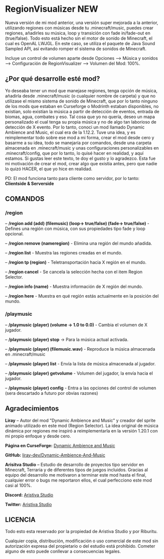# RegionVisualizer NEW
Nueva versión de mi mod anterior, una versión super mejorada a la anterior, utilizando regiones con músicas desde tu .minecraft/music, puedes crear regiones, añadirles su música, loop y transición con fade in/fade-out en (true/false). Todo esto está hecho sin el motor de sonido de Minecraft, el cual es OpenAL LWJGL. En este caso, se utiliza el paquete de Java Sound Sampled API, así evitando romper el sistema de sonidos de Minecraft.

Incluye un control de volumen aparte desde Opciones --> Música y sonidos --> Configuración de RegionVisualizer --> Volumen del Mod: 100%.

## ¿Por qué desarrolle esté mod?
Yo deseaba tener un mod que manejase regiones, tenga opción de música, añadirla desde .minecraft/music (o cualquier nombre de carpeta) y que no utilizase el mismo sistema de sonido de Minecraft, que por lo tanto ninguno de los mods que estaban en Curseforge o Modrinth estaban disponibles, no existian, solo existían la música a partir de detección de eventos, entrada de biomas, agua, combates y eso. Tal cosa que yo no quería, deseo un mapa personalizado el cual tenga su propia música y no de algo tan laborioso de detección de X evento. Por lo tanto, conoci un mod llamado Dynamic Ambience and Music, el cual era de la 1.12.2. Tuve una idea, y es reimplementar todo sobre ese mod a mi forma, crear el mod desde cero y basarme a su idea, todo se manejaría por comandos, desde una carpeta almacenada en .minecraft/music y unas configuraciones personalizables en .minecraft/config, que por lo tanto, lo quisé hacer en realidad, y aquí estamos. Si gustas leer este texto, te doy el gusto y lo agradezco. Esta fue mi motivación de crear el mod, crear algo que existia antes, pero que nadie lo quizó HACER, el que yo hice en realidad.

PD: El mod funciona tanto para cliente como servidor, por lo tanto: **Clientside & Serverside**

## COMANDOS

### /region
– **/region add (add) (filemusic) (loop-> true/false) (fade-> true/false)** - Defines una región con música, con sus propiedades tipo fade y loop opcional.

– **/region remove (nameregion)** - Elimina una región del mundo añadida.

– **/region list** - Muestra las regiones creadas en el mundo.

– **/region tp (region)** - Teletransportación hacia X región en el mundo.

– **/region cancel** - Se cancela la selección hecha con el item Region Selector.

– **/region info (name)** - Muestra información de X región del mundo.

– **/region here** - Muestra en qué región estás actualmente en la posición del mundo.

### /playmusic
– **/playmusic (player) (volume -> 1.0 to 0.0)** - Cambia el volumen de X jugador.

– **/playmusic (player) stop** -> Para la música actual activada.

– **/playmusic (player) (filemusic.wav)** - Reproduce la música almacenada en .minecraft/music

– **/playmusic (player) list** - Envía la lista de música almacenada al jugador.

– **/playmusic (player) getvolume** - Volumen del jugador, la envía hacia el jugador.

– **/playmusic (player) config** - Entra a las opciones del control de volumen (sera descartado a futuro por obvias razones)

## Agradecimientos
**Liray** – Autor del mod "Dynamic Ambience and Music" y creador del sprite animado utilizado en este mod (Region Selector).
La idea original de música dinámica por regiones me inspiró a reimplementarla en la versión 1.20.1 con mi propio enfoque y desde cero.

**Página en CurseForge:** [Dynamic Ambience and Music](https://www.curseforge.com/minecraft/mc-mods/dynamic-ambience-and-music)

**GitHub:** [liray-dev/Dynamic-Ambience-And-Music](https://github.com/liray-dev/Dynamic-Ambience-And-Music/tree/master)



**Arisitva Studio** – Estudio de desarrollo de proyectos tipo servidor en Minecraft, Terraria y de diferentes tipos de juegos incluidos.
Gracias al equipo del desarrollo me motivaron a terminar este mod hasta el final, cualquier error o bugs me reportaron ellos, el cual perfecciono este mod casi al 100%. 

**Discord:** [Aristiva Studio](https://discord.gg/u9pq3raUXe)

**Twitter:** [Aristiva Studio](https://x.com/aristivastudio)

## LICENCIA
Todo esto esta reservado por la propiedad de Aristiva Studio y por Riburitu.

Cualquier copia, distribución, modificación o uso comercial de este mod sin autorización expresa del propietario o del estudio está prohibido. Cometer alguno de esto puede conllevar a consecuencias legales.



